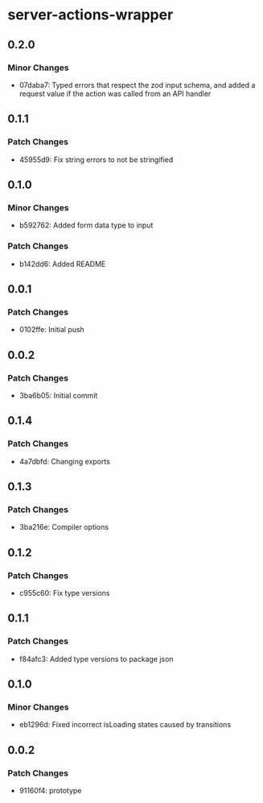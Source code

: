 # server-actions-wrapper

## 0.2.0

### Minor Changes

- 07daba7: Typed errors that respect the zod input schema, and added a request value if the action was called from an API handler

## 0.1.1

### Patch Changes

- 45955d9: Fix string errors to not be stringified

## 0.1.0

### Minor Changes

- b592762: Added form data type to input

### Patch Changes

- b142dd6: Added README

## 0.0.1

### Patch Changes

- 0102ffe: Initial push

## 0.0.2

### Patch Changes

- 3ba6b05: Initial commit

## 0.1.4

### Patch Changes

- 4a7dbfd: Changing exports

## 0.1.3

### Patch Changes

- 3ba216e: Compiler options

## 0.1.2

### Patch Changes

- c955c60: Fix type versions

## 0.1.1

### Patch Changes

- f84afc3: Added type versions to package json

## 0.1.0

### Minor Changes

- eb1296d: Fixed incorrect isLoading states caused by transitions

## 0.0.2

### Patch Changes

- 91160f4: prototype
